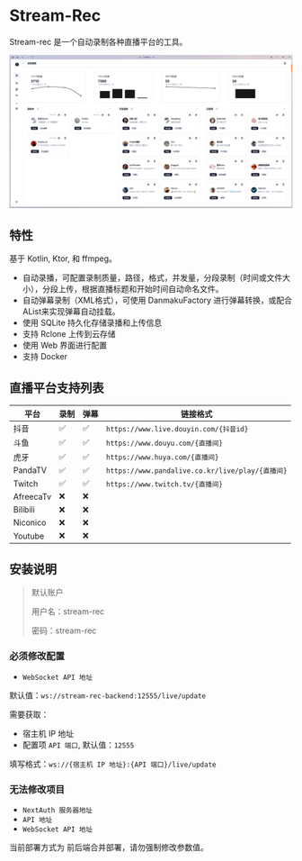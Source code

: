 # Stream-Rec

Stream-rec 是一个自动录制各种直播平台的工具。

![Stream-Rec](https://github.com/hua0512/stream-rec-front/blob/master/docs/zh/dashboard.png)

## 特性

基于 Kotlin, Ktor, 和 ffmpeg。

+ 自动录播，可配置录制质量，路径，格式，并发量，分段录制（时间或文件大小），分段上传，根据直播标题和开始时间自动命名文件。
+ 自动弹幕录制（XML格式），可使用 DanmakuFactory 进行弹幕转换，或配合AList来实现弹幕自动挂载。
+ 使用 SQLite 持久化存储录播和上传信息
+ 支持 Rclone 上传到云存储
+ 使用 Web 界面进行配置
+ 支持 Docker

## 直播平台支持列表

| 平台        | 录制 | 弹幕 | 链接格式                                          |
|-----------|----|----|-----------------------------------------------|
| 抖音        | ✅  | ✅  | `https://www.live.douyin.com/{抖音id}`          |
| 斗鱼        | ✅  | ✅  | `https://www.douyu.com/{直播间}`                 |
| 虎牙        | ✅  | ✅  | `https://www.huya.com/{直播间}`                  |
| PandaTV   | ✅  | ✅  | `https://www.pandalive.co.kr/live/play/{直播间}` |
| Twitch    | ✅  | ✅  | `https://www.twitch.tv/{直播间}`                 |
| AfreecaTv | ❌  | ❌  |                                               |
| Bilibili  | ❌  | ❌  |                                               |
| Niconico  | ❌  | ❌  |                                               |
| Youtube   | ❌  | ❌  |                                               |

## 安装说明

> 默认账户
>
> 用户名：stream-rec
>
> 密码：stream-rec

### 必须修改配置

+ `WebSocket API 地址`

默认值：`ws://stream-rec-backend:12555/live/update`

需要获取：

+ 宿主机 IP 地址
+ 配置项 `API 端口`, 默认值：`12555`

填写格式：`ws://{宿主机 IP 地址}:{API 端口}/live/update`

### 无法修改项目

+ `NextAuth 服务器地址`
+ `API 地址`
+ `WebSocket API 地址`

当前部署方式为 前后端合并部署，请勿强制修改参数值。

